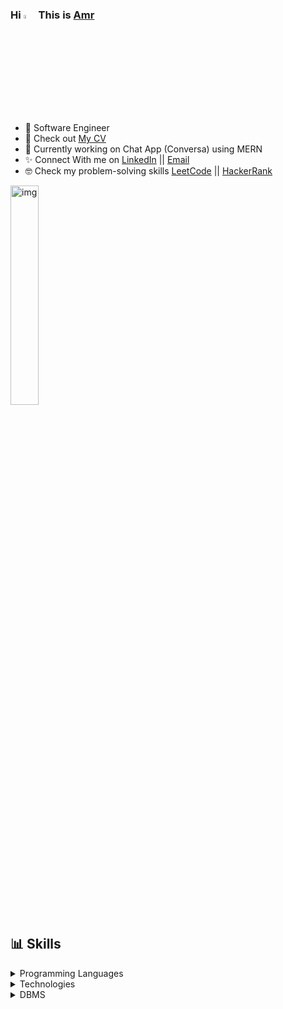 ### Hi <img src="https://raw.githubusercontent.com/MartinHeinz/MartinHeinz/master/wave.gif" width="4%" alt="hai"> This is [Amr](https://github.com/EngAmrs)

- 🎀 Software Engineer
- 📝 Check out [My CV](https://drive.google.com/file/d/14duR8s4y045guTfxvpqIz4AnAQ3_Hu3d/view?usp=sharing) 
- 🎁 Currently working on Chat App (Conversa) using MERN
- ✨ Connect With me on [LinkedIn](https://www.linkedin.com/in/amr-abdoullah/)  || [Email](https://mail.google.com/mail/u/0/?to=amr.abdoullah@gmail.com&fs=1&tf=cm)
- 🤓 Check my problem-solving skills [LeetCode](https://leetcode.com/Amrsalah14/)  || [HackerRank](https://www.hackerrank.com/amr_abdoullah?hr_r=1)
<img src="https://c.tenor.com/whgQwNlVvNkAAAAi/xero-code.gif" alt="img" width="30%" align="center"/>


##  📊 Skills

<details>
<summary> Programming Languages </summary>
<br/>
<div>
  <img  alt="JavaScript" src="https://img.shields.io/badge/javascript-%23323330.svg?style=for-the-badge&logo=javascript&logoColor=%23F7DF1E"/>
  <img  alt="Typescript" src ="https://img.shields.io/badge/TypeScript-007ACC?style=for-the-badge&logo=typescript&logoColor=white"/>
  <img  alt="c" src ="https://img.shields.io/badge/C-00599C?style=for-the-badge&logo=c&logoColor=white"/>
  <img  alt="c++" src ="https://img.shields.io/badge/C%2B%2B-00599C?style=for-the-badge&logo=c%2B%2B&logoColor=white"/>
  <img  alt="python" src ="https://img.shields.io/badge/Python-14354C?style=for-the-badge&logo=python&logoColor=white"/>
  <img  alt="php" src ="https://img.shields.io/badge/PHP-777BB4?style=for-the-badge&logo=php&logoColor=white"/>
  <img  alt="bash" src ="https://img.shields.io/badge/Shell_Script-121011?style=for-the-badge&logo=gnu-bash&logoColor=white"/>
</details>


<details>
<summary> Technologies </summary>
<br/>
  <details>
  <summary> Front End </summary>
  <div>
    <img  alt="HTML5" src="https://img.shields.io/badge/html5-%23E34F26.svg?style=for-the-badge&logo=html5&logoColor=white"/>
    <img  alt="CSS3" src="https://img.shields.io/badge/css3-%231572B6.svg?style=for-the-badge&logo=css3&logoColor=white"/>
    <img  alt="React" src="https://img.shields.io/badge/react-%2320232a.svg?style=for-the-badge&logo=react&logoColor=%2361DAFB"/>
    <img  alt="Redux" src="https://img.shields.io/badge/redux-%23593d88.svg?style=for-the-badge&logo=redux&logoColor=white"/>  
    <img  alt="angular" src="https://img.shields.io/badge/Angular-DD0031?style=for-the-badge&logo=angular&logoColor=white"/>
    <img  alt="tailwind" src="https://img.shields.io/badge/Tailwind_CSS-38B2AC?style=for-the-badge&logo=tailwind-css&logoColor=white"/>
    <img  alt="bootstrap" src ="https://img.shields.io/badge/Bootstrap-563D7C?style=for-the-badge&logo=bootstrap&logoColor=white"/>
    <img  alt="sass" src ="https://img.shields.io/badge/Sass-CC6699?style=for-the-badge&logo=sass&logoColor=white"/>
  </details>
  
  <details>
  <summary> Back End </summary>
    <img  alt="NodeJS" src="https://img.shields.io/badge/node.js-%2343853D.svg?style=for-the-badge&logo=node-dot-js&logoColor=white"/>
    <img  alt="Express.js" src="https://img.shields.io/badge/express.js-%23404d59.svg?style=for-the-badge&logo=express&logoColor=%2361DAFB"/>
    <img  alt="django" src ="https://img.shields.io/badge/Django-092E20?style=for-the-badge&logo=django&logoColor=white"/>
    <img  alt="laravel" src ="https://img.shields.io/badge/Laravel-FF2D20?style=for-the-badge&logo=laravel&logoColor=white"/>
  </details>
</div>
</details>
<details>
<summary> DBMS </summary>
<br/>
<div>
  <img  alt="MongoDB" src ="https://img.shields.io/badge/MongoDB-%234ea94b.svg?style=for-the-badge&logo=mongodb&logoColor=white"/>
  <img  alt="mysql" src ="https://img.shields.io/badge/MySQL-00000F?style=for-the-badge&logo=mysql&logoColor=white"/>
  <img  alt="postgresql" src ="https://img.shields.io/badge/PostgreSQL-316192?style=for-the-badge&logo=postgresql&logoColor=white"/>
   	
</div>
</details>

<BR>

<!--
**EngAmrs/EngAmrs** is a ✨ _special_ ✨ repository because its `README.md` (this file) appears on your GitHub profile.

Here are some ideas to get you started:

- 🔭 I’m currently working on ...
- 🌱 I’m currently learning ...
- 👯 I’m looking to collaborate on ...
- 🤔 I’m looking for help with ...
- 💬 Ask me about ...
- 📫 How to reach me: ...
- 😄 Pronouns: ...
- ⚡ Fun fact: ...
-->

